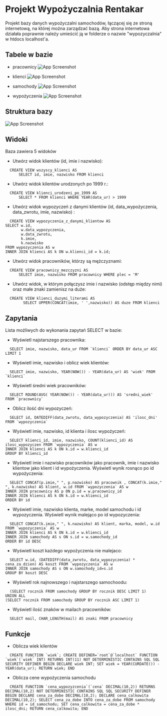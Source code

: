 
# Projekt Wypożyczalnia Rentakar

Projekt bazy danych wypożyczalni samochodów, łączącej się ze stroną internetową, na której można zarządzać bazą.
Aby strona internetowa działała poprawnie należy umieścić ją w folderze o nazwie "wypozyczalnia" w htdocs localhost'a.

## Tabele w bazie

- pracownicy
![App Screenshot](https://i.ibb.co/CWszVTG/Screenshot-2024-03-06-182421.png)

- klienci
![App Screenshot](https://i.ibb.co/K092Wk3/Screenshot-2024-03-06-182426.png)

- samochody
![App Screenshot](https://i.ibb.co/QXr9NGX/Screenshot-2024-03-06-182431.png)

- wypożyczenia
![App Screenshot](https://i.ibb.co/hmvNzGg/shared-image.jpg)


## Struktura bazy

![App Screenshot](https://i.ibb.co/82rMvWh/68747470733a2f2f692e6962622e636f2f344d38356733432f737472756b747572612e706e67.png)


## Widoki

Baza zawiera 5 widoków

- Utwórz widok klientów (id, imie i nazwisko):
```nazwa
  CREATE VIEW wszyscy_klienci AS
      SELECT id, imie, nazwisko FROM klienci
```

- Utwórz widok kilentów urodzonych po 1999 r.:
```nazwa
  CREATE VIEW klienci_urodzeni_po_1999 AS
      SELECT * FROM klienci WHERE YEAR(data_ur) > 1999
```

- Utwórz widok wypozyczeń z danymi klientów (id, data_wypożyczenia, data_zwrotu, imie, nazwisko) :
```nazwa
  CREATE VIEW wypozyczenia_z_danymi_klientow AS
SELECT w.id,
       w.data_wypozyczenia,
       w.data_zwrotu,
       k.imie,
       k.nazwisko
FROM wypozyczenia AS w
INNER JOIN klienci AS k ON w.klienci_id = k.id;
```

- Utwórz widok pracowników, którzy są mężczyznami:
```nazwa
  CREATE VIEW pracownicy_mezczyzni AS
      SELECT imie, nazwisko FROM pracownicy WHERE plec = 'M'
```

- Utwórz widok, w którym połączysz imie i nazwisko (odstęp między nimi) oraz małe znaki zamienisz na duże:
```nazwa
  CREATE VIEW klienci_duzymi_literami AS
 	    SELECT UPPER(CONCAT(imie, ' ',nazwisko)) AS duze FROM klienci 
```
## Zapytania

Lista możliwych do wykonania zapytań SELECT w bazie:

- Wyświetl najstarszego pracownika:
```zapytanie
  SELECT imie, nazwisko, data_ur FROM `klienci` ORDER BY data_ur ASC LIMIT 1
```

- Wyświetl imie, nazwisko i oblicz wiek klientów: 
```zapytanie
  SELECT imie, nazwisko, YEAR(NOW()) - YEAR(data_ur) AS 'wiek' FROM `klienci`
```

- Wyświetl średni wiek pracowników: 
```zapytanie
  SELECT ROUND(AVG( YEAR(NOW()) - YEAR(data_ur))) AS 'sredni_wiek' FROM `pracownicy`
```

- Oblicz ilość dni wypozyczeń:
```zapytanie
  SELECT id, DATEDIFF(data_zwrotu, data_wypozyczenia) AS 'ilosc_dni' FROM `wypozyczenia`
```

- Wyświetl imie, nazwisko, id klienta i ilosc wypożyczeń: 
```zapytanie
  SELECT klienci_id, imie, nazwisko, COUNT(klienci_id) AS ilosc_wypozyczen FROM `wypozyczenia` AS w
INNER JOIN klienci AS k ON k.id = w.klienci_id
GROUP BY klienci_id
```

- Wyświetl imie i nazwisko pracowników jako pracownik, imie i nazwisko klientow jako klient i id wypożyczenia. Wyświetl wynik rosnąco po id wypożyczenia:
```zapytanie
  SELECT CONCAT(p.imie," ", p.nazwisko) AS pracownik , CONCAT(k.imie," ", k.nazwisko) AS klient, w.id FROM `wypozyczenia` AS w
INNER JOIN pracownicy AS p ON p.id = w.pracownicy_id
INNER JOIN klienci AS k ON k.id = w.klienci_id
ORDER BY id
```

- Wyświetl imie, nazwisko klienta, marke, model samochodu i id wypozyczenia. Wyświetl wynik malejąco po id wypozyczenia:
```zapytanie
  SELECT CONCAT(k.imie," ", k.nazwisko) AS klient, marka, model, w.id FROM `wypozyczenia` AS w
INNER JOIN klienci AS k ON k.id = w.klienci_id
INNER JOIN samochody AS s ON s.id = w.samochody_id
ORDER BY id DESC
```

- Wyświetl koszt każdego wypożyczenia nie malejaco:
```zapytanie
  SELECT w.id, (DATEDIFF(data_zwrotu, data_wypozyczenia) * cena_za_dzien) AS koszt FROM `wypozyczenia` AS w
INNER JOIN samochody AS s ON w.samochody_id=s.id
GROUP BY koszt DESC
```

- Wyświetl rok najnowszego i najstarszego samochoodu:
```zapytanie
  (SELECT rocznik FROM samochody GROUP BY rocznik DESC LIMIT 1)
UNION ALL
(SELECT rocznik FROM samochody GROUP BY rocznik ASC LIMIT 1)
```

- Wyświetl ilość znaków w mailach pracowników:
```zapytanie
  SELECT mail, CHAR_LENGTH(mail) AS znaki FROM pracownicy
```

## Funkcje

- Oblicza wiek kilentów
```zapytanie
  CREATE FUNCTION `wiek`; CREATE DEFINER=`root`@`localhost` FUNCTION `wiek`(`wiek` INT) RETURNS INT(11) NOT DETERMINISTIC CONTAINS SQL SQL SECURITY DEFINER BEGIN DECLARE wiek INT; SET wiek = YEAR(CURDATE()) - YEAR(data_ur); RETURN wiek; END
```

- Oblicza cene wypożyczenia samochodu
```zapytanie
  CREATE FUNCTION `cena_wypozyzcenia`(`cena` DECIMAL(10,2)) RETURNS DECIMAL(10,2) NOT DETERMINISTIC CONTAINS SQL SQL SECURITY DEFINER BEGIN DECLARE cena_za_dobe DECIMAL(10,2); DECLARE cena_calkowita DECIMAL(10,2); SELECT cena_za_dobe INTO cena_za_dobe FROM samochody WHERE id = id_samochodu; SET cena_calkowita = cena_za_dobe * ilosc_dni; RETURN cena_calkowita; END
```
